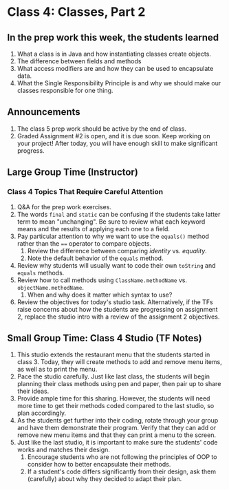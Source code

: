 # Class 4: Classes, Part 2

## In the prep work this week, the students learned

1. What a class is in Java and how instantiating classes create objects.
1. The difference between fields and methods
1. What access modifiers are and how they can be used to encapsulate data.
1. What the Single Responsibility Principle is and why we should make our classes responsible for one thing.

## Announcements

1. The class 5 prep work should be active by the end of class.
1. Graded Assignment #2 is open, and it is due soon. Keep working on your project! After today, you will have enough skill to make significant progress.

## Large Group Time (Instructor)

### Class 4 Topics That Require Careful Attention

1. Q&A for the prep work exercises.
1. The words ``final`` and ``static`` can be confusing if the students take latter term to mean "unchanging". Be sure to review what each keyword means and the results of applying each one to a field.
1. Pay particular attention to why we want to use the ``equals()`` method rather than the ``==`` operator to compare objects.
    1. Review the difference between comparing *identity* vs. *equality*.
    1. Note the default behavior of the ``equals`` method.
1. Review why students will usually want to code their own ``toString`` and ``equals`` methods.
1. Review how to call methods using ``ClassName.methodName`` vs. ``objectName.methodName``.
    1. When and why does it matter which syntax to use?
1. Review the objectives for today's studio task. Alternatively, if the TFs raise concerns about how the students are progressing on assignment 2, replace the studio intro with a review of the assignment 2 objectives.

## Small Group Time: Class 4 Studio (TF Notes)

1. This studio extends the restaurant menu that the students started in class 3. Today, they will create methods to add and remove menu items, as well as to print the menu.
1. Pace the studio carefully. Just like last class, the students will begin planning their class methods using pen and paper, then pair up to share their ideas.
1. Provide ample time for this sharing. However, the students will need more time to get their methods coded compared to the last studio, so plan accordingly.
1. As the students get further into their coding, rotate through your group and have them demonstrate their program. Verify that they can add or remove new menu items and that they can print a menu to the screen.
1. Just like the last studio, it is important to make sure the students' code works and matches their design.
    1. Encourage students who are not following the principles of OOP to consider how to better encapsulate their methods.
    1. If a student's code differs significantly from their design, ask them (carefully) about why they decided to adapt their plan.
